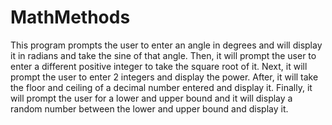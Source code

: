 # MathMethods
This program prompts the user to enter an angle in degrees and will display it
in radians and take the sine of that angle. Then, it will prompt the user to 
enter a different positive integer to take the square root of it. Next, it 
will prompt the user to enter 2 integers and display the power. After, it will
take the floor and ceiling of a decimal number entered and display it. Finally,
it will prompt the user for a lower and upper bound and it will display a 
random number between the lower and upper bound and display it.
